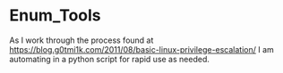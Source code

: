 # Enum_Tools
As I work through the process found at https://blog.g0tmi1k.com/2011/08/basic-linux-privilege-escalation/ I am automating 
in a python script for rapid use as needed.
